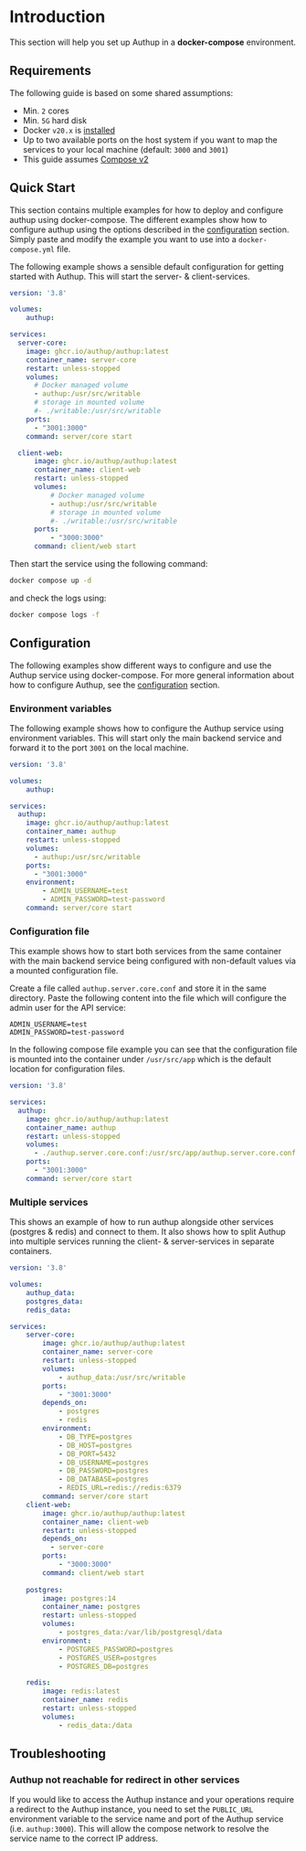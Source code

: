 # Introduction

This section will help you set up Authup in a **docker-compose** environment.

## Requirements
The following guide is based on some shared assumptions:

- Min. `2` cores
- Min. `5G` hard disk
- Docker `v20.x` is [installed](https://docs.docker.com/get-docker/)
- Up to two available ports on the host system if you want to map the services to your local machine (default: `3000` and `3001`)
- This guide assumes [Compose v2](https://docs.docker.com/compose/compose-file/)



## Quick Start

This section contains multiple examples for how to deploy and configure authup using docker-compose. The different 
examples show how to configure authup using the options described in the [configuration](./configuration) section. Simply
paste and modify the example you want to use into a `docker-compose.yml` file.

The following example shows a sensible default configuration for getting started with Authup. 
This will start the server- & client-services.

```yaml
version: '3.8'

volumes:
    authup:

services:
  server-core:
    image: ghcr.io/authup/authup:latest
    container_name: server-core
    restart: unless-stopped
    volumes:
      # Docker managed volume
      - authup:/usr/src/writable
      # storage in mounted volume
      #- ./writable:/usr/src/writable
    ports:
      - "3001:3000"
    command: server/core start

  client-web:
      image: ghcr.io/authup/authup:latest
      container_name: client-web
      restart: unless-stopped
      volumes:
          # Docker managed volume
          - authup:/usr/src/writable
          # storage in mounted volume
          #- ./writable:/usr/src/writable
      ports:
          - "3000:3000"
      command: client/web start
```

Then start the service using the following command:

```bash
docker compose up -d
```

and check the logs using:

```bash
docker compose logs -f
```

## Configuration

The following examples show different ways to configure and use the Authup service using docker-compose. For more general
information about how to configure Authup, see the [configuration](./configuration) section.

### Environment variables

The following example shows how to configure the Authup service using environment variables. This will start only the
main backend service and forward it to the port `3001` on the local machine.

```yaml
version: '3.8'

volumes:
    authup:

services:
  authup:
    image: ghcr.io/authup/authup:latest
    container_name: authup
    restart: unless-stopped
    volumes:
      - authup:/usr/src/writable
    ports:
      - "3001:3000"
    environment:
        - ADMIN_USERNAME=test
        - ADMIN_PASSWORD=test-password
    command: server/core start
```


### Configuration file

This example shows how to start both services from the same container with the main backend service being configured with non-default
values via a mounted configuration file.

Create a file called `authup.server.core.conf` and store it in the same directory. Paste the following content into 
the file which will configure the admin user for the API service:

```dotenv
ADMIN_USERNAME=test
ADMIN_PASSWORD=test-password
```

In the following compose file example you can see that the
configuration file is mounted into the container under `/usr/src/app` which is the default location for 
configuration files.

```yaml
version: '3.8'

services:
  authup:
    image: ghcr.io/authup/authup:latest
    container_name: authup
    restart: unless-stopped
    volumes:
      - ./authup.server.core.conf:/usr/src/app/authup.server.core.conf
    ports:
      - "3001:3000"
    command: server/core start

```


### Multiple services

This shows an example of how to run authup alongside other services (postgres & redis) and connect to them. It also shows how to split 
Authup into multiple services running the client- & server-services in separate containers.

```yaml
version: '3.8'

volumes:
    authup_data:
    postgres_data:
    redis_data:

services:
    server-core:
        image: ghcr.io/authup/authup:latest
        container_name: server-core
        restart: unless-stopped
        volumes:
            - authup_data:/usr/src/writable
        ports:
            - "3001:3000"
        depends_on:
            - postgres
            - redis
        environment:
            - DB_TYPE=postgres
            - DB_HOST=postgres
            - DB_PORT=5432
            - DB_USERNAME=postgres
            - DB_PASSWORD=postgres
            - DB_DATABASE=postgres
            - REDIS_URL=redis://redis:6379
        command: server/core start
    client-web:
        image: ghcr.io/authup/authup:latest
        container_name: client-web
        restart: unless-stopped
        depends_on:
          - server-core
        ports:
            - "3000:3000"
        command: client/web start
    
    postgres:
        image: postgres:14
        container_name: postgres
        restart: unless-stopped
        volumes:
            - postgres_data:/var/lib/postgresql/data
        environment:
            - POSTGRES_PASSWORD=postgres
            - POSTGRES_USER=postgres
            - POSTGRES_DB=postgres

    redis:
        image: redis:latest
        container_name: redis
        restart: unless-stopped
        volumes:
            - redis_data:/data

```

## Troubleshooting
### Authup not reachable for redirect in other services
If you would like to access the Authup instance and your operations require a redirect to the Authup instance, you need to
set the `PUBLIC_URL` environment variable to the service name and port of the Authup service (i.e. `authup:3000`). This will
allow the compose network to resolve the service name to the correct IP address.


